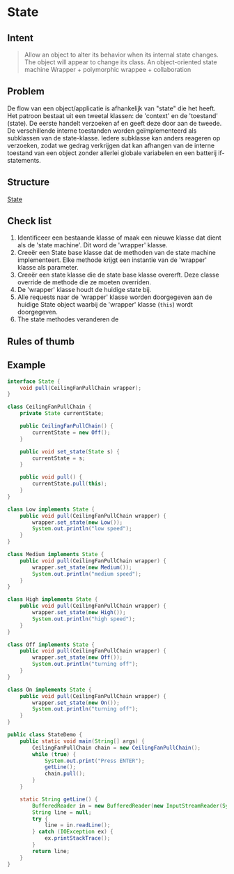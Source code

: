 # State


## Intent

> Allow an object to alter its behavior when its internal state changes. The object will appear to change its class.
> An object-oriented state machine
> Wrapper + polymorphic wrappee + collaboration

## Problem
De flow van een object/applicatie is afhankelijk van "state" die het heeft. Het patroon bestaat uit een tweetal klassen: de 'context' en de 'toestand' (state). De eerste handelt verzoeken af en geeft deze door aan de tweede. De verschillende interne toestanden worden geïmplementeerd als subklassen van de state-klasse. Iedere subklasse kan anders reageren op verzoeken, zodat we gedrag verkrijgen dat kan afhangen van de interne toestand van een object zonder allerlei globale variabelen en een batterij if-statements.

## Structure
[State](https://sourcemaking.com/files/v2/content/patterns/State1.svg)

## Check list
1. Identificeer een bestaande klasse of maak een nieuwe klasse dat dient als de 'state machine'. Dit word de 'wrapper' klasse.
2. Creeër een State base klasse dat de methoden van de state machine implementeert. Elke methode krijgt een instantie van de 'wrapper' klasse als parameter. 
3. Creeër een state klasse die de state base klasse overerft. Deze classe override de methode die ze moeten overriden.
4. De 'wrapper' klasse houdt de huidige state bij.
5. Alle requests naar de 'wrapper' klasse worden doorgegeven aan de huidige State object waarbij de 'wrapper' klasse (`this`) wordt doorgegeven.
6. The state methodes veranderen de 

## Rules of thumb


## Example

```java
interface State {
    void pull(CeilingFanPullChain wrapper);
}

class CeilingFanPullChain {
    private State currentState;

    public CeilingFanPullChain() {
        currentState = new Off();
    }

    public void set_state(State s) {
        currentState = s;
    }

    public void pull() {
        currentState.pull(this);
    }
}

class Low implements State {
    public void pull(CeilingFanPullChain wrapper) {
        wrapper.set_state(new Low());
        System.out.println("low speed");
    }
}

class Medium implements State {
    public void pull(CeilingFanPullChain wrapper) {
        wrapper.set_state(new Medium());
        System.out.println("medium speed");
    }
}

class High implements State {
    public void pull(CeilingFanPullChain wrapper) {
        wrapper.set_state(new High());
        System.out.println("high speed");
    }
}

class Off implements State {
    public void pull(CeilingFanPullChain wrapper) {
        wrapper.set_state(new Off());
        System.out.println("turning off");
    }
}

class On implements State {
    public void pull(CeilingFanPullChain wrapper) {
        wrapper.set_state(new On());
        System.out.println("turning off");
    }
}

public class StateDemo {
    public static void main(String[] args) {
        CeilingFanPullChain chain = new CeilingFanPullChain();
        while (true) {
            System.out.print("Press ENTER");
            getLine();
            chain.pull();
        }
    }

    static String getLine() {
        BufferedReader in = new BufferedReader(new InputStreamReader(System.in));
        String line = null;
        try {
            line = in.readLine();
        } catch (IOException ex) {
            ex.printStackTrace();
        }
        return line;
    }
}

```
